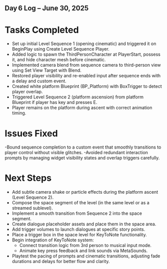 ## Day 6 Log – June 30, 2025

# Tasks Completed
- Set up initial Level Sequence 1 (opening cinematic) and triggered it on BeginPlay using Create Level Sequence Player.
- Added logic to spawn the ThirdPersonCharacter at PlayerStart, possess it, and hide character mesh before cinematic.
- Implemented camera blend from sequence camera to third-person view using Set View Target with Blend.
- Restored player visibility and re-enabled input after sequence ends with a delay and custom event.
- Created white platform Blueprint (BP_Platform) with BoxTrigger to detect player overlap.
- Triggered Level Sequence 2 (platform ascension) from platform Blueprint if player has key and presses E.
- Player remains on the platform during ascent with correct animation timing.

# Issues Fixed
-Bound sequence completion to a custom event that smoothly transitions to player control without visible glitches.
-Avoided redundant interaction prompts by managing widget visibility states and overlap triggers carefully.

# Next Steps
- Add subtle camera shake or particle effects during the platform ascent (Level Sequence 2).
- Compose the space segment of the level (in the same level or as a streamed sublevel).
- Implement a smooth transition from Sequence 2 into the space segment.
- Create dialogue placeholder assets and place them in the space area.
- Add trigger volumes to launch dialogues at specific story points.
- Place a trigger box in the space level for KeyToNote functionality.
- Begin integration of KeyToNote system:
  - Connect transition logic from 3rd person to musical input mode.
  - Animate key press feedback and link sounds via MetaSounds.
- Playtest the pacing of prompts and cinematic transitions, adjusting fade durations and delays for better flow and clarity.